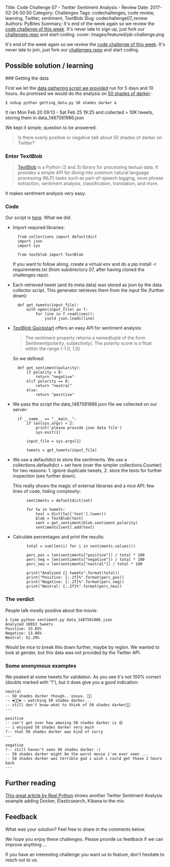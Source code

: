 Title: Code Challenge 07 - Twitter Sentiment Analysis - Review
Date: 2017-02-26 00:50
Category: Challenges
Tags: codechallenges, code review, learning, Twitter, sentiment, TextBlob
Slug: codechallenge07_review
Authors: PyBites
Summary: It's end of the week again so we review the [code challenge of this week](http://pybit.es/codechallenge07.html). It's never late to sign up, just fork our [challenges repo](https://github.com/pybites/challenges) and start coding.
cover: images/featured/pb-challenge.png

It's end of the week again so we review the [code challenge of this week](http://pybit.es/codechallenge07.html). It's never late to join, just fork our [challenges repo](https://github.com/pybites/challenges) and start coding.

## Possible solution / learning

### Getting the data

First we let the [data gathering script we provided](https://github.com/pybites/challenges/blob/solutions/07/getting_data.py) run for 5 days and 10 hours. As promised we would do the analysis on [50 shades of darker](http://www.imdb.com/title/tt4465564/):

	$ nohup python getting_data.py 50 shades darker &

It ran Mon Feb 20 09:13 - Sat Feb 25 19:25 and collected > 10K tweets, storing them in data_1487581986.json

We kept it simple, question to be answered: 

> Is there overly positive or negative talk about 50 shades of darker on Twitter?

### Enter TextBlob

> [TextBlob](https://textblob.readthedocs.io/en/dev/) is a Python (2 and 3) library for processing textual data. It provides a simple API for diving into common natural language processing (NLP) tasks such as part-of-speech tagging, noun phrase extraction, sentiment analysis, classification, translation, and more.

It makes sentiment analysis very easy. 

### Code

Our script is [here](https://github.com/pybites/challenges/blob/solutions/07/sentiment.py). What we did:

* Import required libraries: 

		from collections import defaultdict
		import json
		import sys

		from textblob import TextBlob

	If you want to follow along, create a virtual env and do a pip install -r requirements.txt (from subdirectory 07, after having cloned the challenges repo).

* Each retrieved tweet (and its meta data) was stored as json by the data collector script. This generator retrieves them from the input file (further down):

		def get_tweets(input_file):
			with open(input_file) as f:
				for line in f.readlines():
					yield json.loads(line)


* [TextBlob Quickstart](http://textblob.readthedocs.io/en/dev/quickstart.html) offers an easy API for sentiment analysis:

	> The sentiment property returns a namedtuple of the form Sentiment(polarity, subjectivity). The polarity score is a float within the range [-1.0, 1.0].

	So we defined:	

		def get_sentiment(polarity):
			if polarity < 0:
				return "negative"
			elif polarity == 0:
				return "neutral"
			else:
				return "positive"

* We pass the script the data_1487581986.json file we collected on our server:

		if __name__ == "__main__":
			if len(sys.argv) < 2:
				print('please provide json data file')
				sys.exit(1)

			input_file = sys.argv[1]

			tweets = get_tweets(input_file)


* We use a defaultdict to store the sentiments. We use a collections.defaultdict + set here (over the simpler collections.Counter) for two reasons: 1. ignore duplicate tweets, 2. store the texts for further inspection (see further down).

	This really shows the magic of external libraries and a nice API: few lines of code, hiding complexity:

			sentiments = defaultdict(set)

			for tw in tweets:
				text = dict(tw)['text'].lower()
				blob = TextBlob(text)
				sent = get_sentiment(blob.sentiment.polarity)
				sentiments[sent].add(text)

* Calculate percentages and print the results:

			total = sum(len(i) for i in sentiments.values())

			perc_pos = len(sentiments["positive"]) / total * 100
			perc_neg = len(sentiments["negative"]) / total * 100
			perc_neu = len(sentiments["neutral"]) / total * 100

			print("Analyzed {} tweets".format(total))
			print("Positive: {:.2f}%".format(perc_pos))
			print("Negative: {:.2f}%".format(perc_neg))
			print("Neutral: {:.2f}%".format(perc_neu))

### The verdict

People talk mostly positive about the movie:

	$ time python sentiment.py data_1487581986.json
	Analyzed 10053 tweets
	Positive: 33.85%
	Negative: 13.86%
	Neutral: 52.29%

Would be nice to break this down further, maybe by region. We wanted to look at gender, but this data was not provided by the Twitter API. 

### Some anonymous examples

We peaked at some tweets for validation. As you see it's not 100% correct (doubts marked with '?'), but it does give you a good indication:

	neutral
	-- 50 shades darker though.. oouuu. 🙆🏽
	-- ❤🤴🏼❤ — watching 50 shades darker...
	-- still don't know what to think of 50 shades darker🤔🤔
	---

	positive
	-- can't get over how amazing 50 shades darker is 😍
	-- i enjoyed 50 shades darker very much
	?-- that 50 shades darker was kind of sorry
	---

	negative
	?-- still haven't seen 50 shades darker :(  
	-- 50 shades darker might be the worst movie i've ever seen ...
	-- 50 shades darker was terrible god i wish i could get those 2 hours back
	---

## Further reading

[This great article by Real Python](https://realpython.com/blog/python/twitter-sentiment-python-docker-elasticsearch-kibana/) shows another Twitter Sentiment Analysis example adding Docker, Elasticsearch, Kibana to the mix. 

## Feedback

What was your solution? Feel free to share in the comments below.

We hope you enjoy these challenges. Please provide us feedback if we can improve anything ...

If you have an interesting challenge you want us to feature, don't hesitate to reach out to us.

